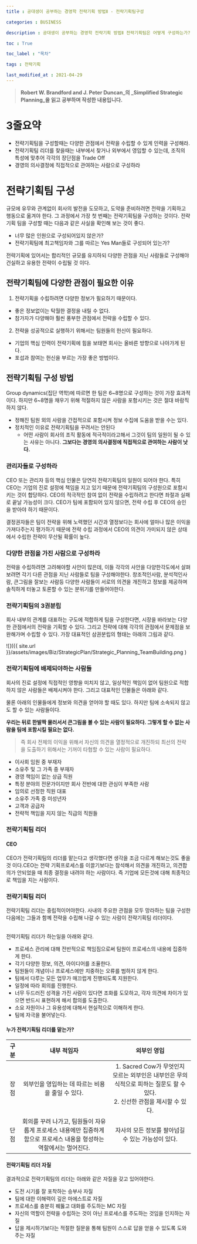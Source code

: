 ```yaml
---
title : 공대생이 공부하는 경영학 전략기획 방법Ⅱ - 전략기획팀구성 

categories : BUSINESS

description : 공대생이 공부하는 경영학 전략기획 방법Ⅱ 전략기획팀은 어떻게 구성하는가? 

toc : True

toc_label : "목차"

tags : 전략기획

last_modified_at : 2021-04-29
---
```

> **Robert W. Brandford and J. Peter Duncan_의 _Simplified Strategic Planning_을 읽고 공부하며 작성한 내용입니다.**

# 3줄요약

* 전략기획팀을 구성할때는 다양한 관점에서 전략을 수립할 수 있게 인력을 구성해라.
* 전략기획팀 리더를 찾을때는 내부에서 찾거나 외부에서 영입할 수 있는데, 조직의 특성에 맞추어 각각의 장단점을 Trade Off 
* 경영의 의사결정에 직접적으로 관여하는 사람으로 구성하라

# 전략기획팀 구성

규모에 유무와 관계없이 회사의 발전을 도모하고, 도약을 준비하려면 전략을 기획하고 행동으로 옮겨야 한다. 그 과정에서 가장 첫 번째는 전략기획팀을 구성하는 것이다. 전략기획 팀을 구성할 때는 다음과 같은 사실을 확인해 보는 것이 좋다.

* 너무 많은 인원으로 구성되어있지 않은가?
* 전략기획팀에 최고책임자와 그를 따르는 Yes Man들로 구성되어 있는가?

전략기획에 있어서는 합리적인 규모를 유지하되 다양한 관점을 지닌 사람들로 구성해야 건실하고 유용한 전략이 수립될 것 이다.

## 전략기획팀에 다양한 관점이 필요한 이유

1. 전략기획을 수립하려면 다양한 정보가 필요하기 때문이다.
  * 좋은 정보없이는 탁월한 결정을 내릴 수 없다.
  * 참가자가 다양해야 훨씬 풍부한 관점에서 전략을 수립할 수 있다.
2. 전략을 성공적으로 실행하기 위해서는 팀원들의 헌신이 필요하다.
  * 기업의 핵심 인력이 전략기획에 힘을 보태면 회사는 올바른 방향으로 나아가게 된다.
  * 포섭과 참여는 헌신을 부르는 가장 좋은 방법이다.

## 전략기획팀 구성 방법

Group dynamics(집단 역학)에 따르면 한 팀은 6~8명으로 구성하는 것이 가장 효과적이다. 하지만 6~8명을 채우기 위해 적절하지 않은 사람을 포함시키는 것은 절대 바람직하지 않다. 

* 정해진 팀원 외의 사람을 간접적으로 포함시켜 정보 수집에 도움을 받을 수는 있다.
* 정치적인 이유로 전략기획팀을 꾸려서는 안된다
  * 어떤 사람이 회사의 조직 활동에 적극적이라고해서 그것이 팀의 일원이 될 수 있는 사유는 아니다. **그보다는 경영의 의사결정에 직접적으로 관여하는 사람이 낫다.**

### 관리자들로 구성하라

CEO 또는 관리자 등의 핵심 인물은 당연히 전략기획팀의 일원이 되어야 한다. 특히 CEO는 기업의 진로 설정에 책임을 지고 있기 때문에 전략기획팀의 구성원으로 포함시키는 것이 합당하다. CEO의 적극적인 참여 없이 전략을 수립하려고 한다면 좌절과 실패로 끝날 가능성이 크다. CEO가 팀에 포함되어 있지 않으면, 전략 수립 후 CEO의 승인을 받아야 하기 때문이다.
<br/>

결정권자들은 팀이 전략을 위해 노력했던 시간과 열정보다는 회사에 얼마나 많은 이익을 가져다주는지 평가하기 때문에 전략 수립 과정에서 CEO의 의견이 가미되지 않은 상태에서 수립한 전략이 무산될 확률이 높다.

### 다양한 관점을 가진 사람으로 구성하라

전략을 수립하려면 고려해야할 사안이 많은데, 이들 각각의 사안을 다양한각도에서 살펴보려면 각기 다른 관점을 지닌 사람들로 팀을 구성해야한다. 창조적인사람, 분석적인사람, 큰그림을 잘보는 사람등 다양한 사람들이 서로의 의견을 개진하고 정보를 제공하며 솔직하게 터놓고 토론할 수 있는 분위기를 만들어야한다.

### 전략기획팀의 3권분립

회사 내부의 관계를 대표하는 구도에 적합하게 팀을 구성한다면, 시장을 바라보는 다양한 관점에서의 전략을 기획할 수 있다. 그리고 전략에 대해 각각의 관점에서 문제점을 보완해가며 수립할 수 있다. 가장 대표적인 삼권분립의 형태는 아래의 그림과 같다.

![]({{ site.url }}/assets/images/Biz/StrategicPlan/Strategic_Planning_TeamBuilding.png    )


### 전략기획팀에 배제되야하는 사람들

회사의 진로 설정에 직접적인 영향을 미치지 않고, 일상적인 책임이 없어 팀원으로 적합하지 않은 사람들은 배제시켜야 한다. 그리고 대표적인 인물들은 아래와 같다.

물론 아래의 인물들에게 정보와 의견을 얻어야 할 때도 있다. 하지만 팀에 소속되지 않고도 할 수 있는 사람들이다.<br/>

**우리는 뒤로 한발짝 물러서서 큰그림을 볼 수 있는 사람이 필요하다. 그렇게 할 수 없는 사람을 팀에 포함시킬 필요는 없다.**<br/>

> 즉 회사 전체의 이익을 위해서 자신의 의견을 열정적으로 개진하되 최선의 전략을 도출하기 위해서는 기꺼이 타협할 수 있는 사람이 필요하다.

* 이사회 임원 중 부재자
* 소유주 및 그 가족 중 부재자
* 경영 책임이 없는 상급 직원
* 특정 분야의 전문가이지만 회사 전반에 대한 관심이 부족한 사람
* 임의로 선정한 직원 대표
* 소유주 가족 중 미성년자
* 고객과 공급자
* 전략적 책임을 지지 않는 직급의 직원들

### 전략기획팀 리더


#### CEO
CEO가 전략기획팀의 리더를 맡는다고 생각했다면 생각을 조금 다르게 해보는것도 좋을 것 이다.CEO는 전략 기획프로세스를 이끌기보다는 참석해서 의견을 개진하고, 의견합의가 안되었을 때 최종 결정을 내려야 하는 사람이다. 즉 기업에 모든것에 대해 최종적으로 책임을 지는 사람이다.<br>

### 전략기획팀 리더
전략기획팀 리더는 중립적이어야한다. 사내의 주요한 관점을 모두 망라하는 팀을 구성한 다음에는 그들과 함꼐 전략을 수립해 나갈 수 있는 사람이 전략기획팀 리더이다. 

<br/>
전략기획팀 리더가 하는일을 아래와 같다.

* 프로세스 관리에 대해 전반적으로 책임짐으로써 팀원이 프로세스의 내용에 집중하게 한다.
* 각기 다양한 정보, 의견, 아이디어를 조율한다.
* 팀원들이 개념이나 프로세스에만 치중하는 오류를 범하지 않게 한다.
* 팀에서 다루는 모든 업무가 매끄럽게 진행되도록 지원한다.
* 일정에 따라 회의를 진행한다.
* 너무 두드러진 성격을 가진 사람이 있다면 조화를 도모하고, 각자 의견에 차이가 있으면 반드시 표현하게 해서 합의를 도출한다.
* 소요 자원이나 그 유용성에 대해서 현실적으로 이해하게 한다.
* 팀에 자극을 불어넣는다.

#### 누가 전력기획팀 리더를 맡는가?

|구분|내부 적임자|외부인 영입|
|:-----:|:-----:|:-----:|
|장점|외부인을 영입하는 데 따르는 비용을 줄일 수 있다.|1. Sacred Cow가 무엇인지 모르는 외부인은 내부인은 무의식적으로 피하는 질문도 할 수 있다. <br/>2. 신선한 관점을 제시할 수 있다.|
|단점|회의를 꾸려 나가고, 팀원들이 자유롭게 프로세스 내용에만 집중하게 함으로 프로세스 내용을 형성하는 역할에서는 멀어진다.|자사의 모든 정보를 팔아넘길 수 있는 가능성이 있다.|

#### 전략기획팀 리더 자질

결과적으로 전략기획팀의 리더는 아래와 같은 자질을 갖고 있어야한다.

* 도전 시기를 잘 포착하는 승부사 자질
* 팀에 대한 이해력이 깊은 마에스트로 자질
* 프로세스를 충분히 꿰뚫고 대화를 주도하는 MC 자질
* 자신의 역할이 전략을 수립하는 것이 아닌 프로세스를 주도하는 것임을 인지하는 자질
* 답을 제시하기보다는 적절한 질문을 통해 팀원이 스스로 답을 얻을 수 있도록 도와주는 자질